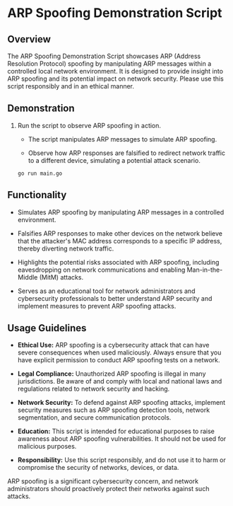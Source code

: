 # ARP Spoofing Demonstration Script

## Overview

The ARP Spoofing Demonstration Script showcases ARP (Address Resolution Protocol) spoofing by manipulating ARP messages within a controlled local network environment. It is designed to provide insight into ARP spoofing and its potential impact on network security. Please use this script responsibly and in an ethical manner.

## Demonstration

1. Run the script to observe ARP spoofing in action.
   
   - The script manipulates ARP messages to simulate ARP spoofing.
   
   - Observe how ARP responses are falsified to redirect network traffic to a different device, simulating a potential attack scenario.

   ```shell
   go run main.go
   ```

## Functionality

- Simulates ARP spoofing by manipulating ARP messages in a controlled environment.
  
- Falsifies ARP responses to make other devices on the network believe that the attacker's MAC address corresponds to a specific IP address, thereby diverting network traffic.
  
- Highlights the potential risks associated with ARP spoofing, including eavesdropping on network communications and enabling Man-in-the-Middle (MitM) attacks.
  
- Serves as an educational tool for network administrators and cybersecurity professionals to better understand ARP security and implement measures to prevent ARP spoofing attacks.

## Usage Guidelines

- **Ethical Use:** ARP spoofing is a cybersecurity attack that can have severe consequences when used maliciously. Always ensure that you have explicit permission to conduct ARP spoofing tests on a network.

- **Legal Compliance:** Unauthorized ARP spoofing is illegal in many jurisdictions. Be aware of and comply with local and national laws and regulations related to network security and hacking.

- **Network Security:** To defend against ARP spoofing attacks, implement security measures such as ARP spoofing detection tools, network segmentation, and secure communication protocols.

- **Education:** This script is intended for educational purposes to raise awareness about ARP spoofing vulnerabilities. It should not be used for malicious purposes.

- **Responsibility:** Use this script responsibly, and do not use it to harm or compromise the security of networks, devices, or data.

ARP spoofing is a significant cybersecurity concern, and network administrators should proactively protect their networks against such attacks.


